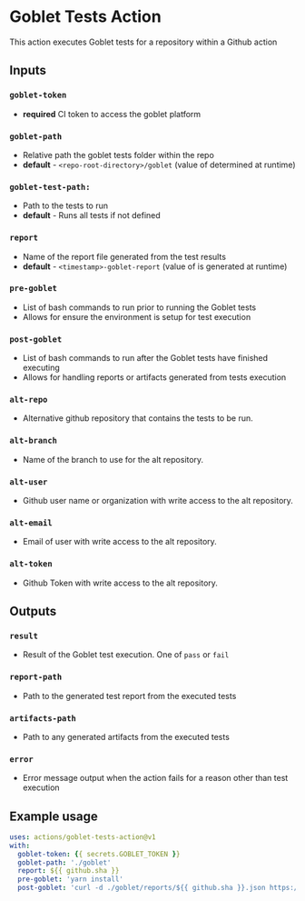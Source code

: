 # Goblet Tests Action
This action executes Goblet tests for a repository within a Github action

## Inputs

### `goblet-token`
* **required** CI token to access the goblet platform

### `goblet-path`
* Relative path the goblet tests folder within the repo
* **default** - `<repo-root-directory>/goblet` (value of <repo-root-directory> determined at runtime)

### `goblet-test-path:`
* Path to the tests to run
* **default** - Runs all tests if not defined

### `report`
* Name of the report file generated from the test results
* **default** - `<timestamp>-goblet-report` (value of <timestamp> is generated at runtime)

### `pre-goblet`
* List of bash commands to run prior to running the Goblet tests
* Allows for ensure the environment is setup for test execution

### `post-goblet`
* List of bash commands to run after the Goblet tests have finished executing
* Allows for handling reports or artifacts generated from tests execution

### `alt-repo`
* Alternative github repository that contains the tests to be run.

### `alt-branch`
* Name of the branch to use for the alt repository.

### `alt-user`
* Github user name or organization with write access to the alt repository.

### `alt-email`
* Email of user with write access to the alt repository.

### `alt-token`
* Github Token with write access to the alt repository.



## Outputs

### `result`
* Result of the Goblet test execution. One of `pass` or `fail`

### `report-path`
* Path to the generated test report from the executed tests

### `artifacts-path`
* Path to any generated artifacts from the executed tests

### `error`
* Error message output when the action fails for a reason other than test execution

## Example usage

```yaml
uses: actions/goblet-tests-action@v1
with:
  goblet-token: {{ secrets.GOBLET_TOKEN }}
  goblet-path: './goblet'
  report: ${{ github.sha }}
  pre-goblet: 'yarn install'
  post-goblet: 'curl -d ./goblet/reports/${{ github.sha }}.json https://my.custom.api/tests/reports/json'
```